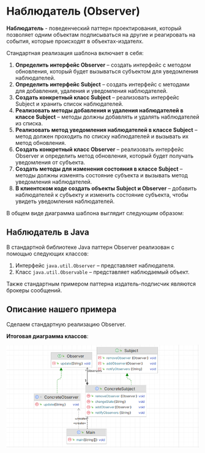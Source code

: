 # Наблюдатель (Observer)

**Наблюдатель** - поведенческий паттерн проектирования, который позволяет одним объектам подписываться на другие и
реагировать на события, которые происходят в объектах-издателх.

Стандартная реализация шаблона включает в себя:

1. **Определить интерфейс Observer** – создать интерфейс с методом обновления, который будет вызываться субъектом для уведомления наблюдателей.
2. **Определить интерфейс Subject** – создать интерфейс с методами для добавления, удаления и уведомления наблюдателей.
3. **Создать конкретный класс Subject** – реализовать интерфейс Subject и хранить список наблюдателей.
4. **Реализовать методы добавления и удаления наблюдателей в классе Subject** – методы должны добавлять и удалять наблюдателей из списка.
5. **Реализовать метод уведомления наблюдателей в классе Subject** – метод должен проходить по списку наблюдателей и вызывать их метод обновления.
6. **Создать конкретный класс Observer** – реализовать интерфейс Observer и определить метод обновления, который будет получать уведомления от субъекта.
7. **Создать методы для изменения состояния в классе Subject** – методы должны изменять состояние субъекта и вызывать метод уведомления наблюдателей.
8. **В клиентском коде создать объекты Subject и Observer** – добавить наблюдателей к субъекту и изменить состояние субъекта, чтобы увидеть уведомления наблюдателей.

В общем виде диаграмма шаблона выглядит следующим образом:

## Наблюдатель в Java

В стандартной библиотеке Java паттерн Observer реализован с помощью следующих классов:
1. Интерфейс `java.util.Observer` – представляет наблюдателя.
2. Класс `java.util.Observable` – представляет наблюдаемый объект.

Также стандартным примером паттерна издатель-подписчик являются брокеры сообщений.

## Описание нашего примера

Сделаем стандартную реализацию Observer.

**Итоговая диаграмма классов**:

![classes.png](images/classes.png)
